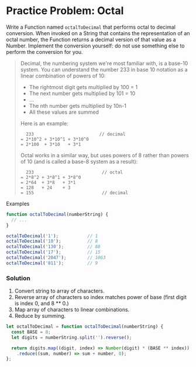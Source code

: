 
# Practice Problem: Octal

Write a Function named `octalToDecimal` that performs octal to decimal conversion. When invoked on a String that contains the representation of an octal number, the Function returns a decimal version of that value as a Number. Implement the conversion yourself: do not use something else to perform the conversion for you.

> Decimal, the numbering system we're most familiar with, is a base-10 system. You can understand the number 233 in base 10 notation as a linear combination of powers of 10:
>
> * The rightmost digit gets multiplied by 100 = 1
> * The next number gets multiplied by 101 = 10
> * ...
> * The nth number gets multiplied by 10n-1
> * All these values are summed
>
> Here is an example:
>
> ```
>   233                         // decimal
> = 2*10^2 + 3*10^1 + 3*10^0
> = 2*100  + 3*10   + 3*1
> ```
>
> Octal works in a similar way, but uses powers of 8 rather than powers of 10 (and is called a base-8 system as a result):
>
> ```
>   233                          // octal
> = 2*8^2 + 3*8^1 + 3*8^0
> = 2*64  + 3*8   + 3*1
> = 128   + 24    + 3
> = 155                          // decimal
> ```

Examples

```javascript
function octalToDecimal(numberString) {
  // ...
}

octalToDecimal('1');           // 1
octalToDecimal('10');          // 8
octalToDecimal('130');         // 88
octalToDecimal('17');          // 15
octalToDecimal('2047');        // 1063
octalToDecimal('011');         // 9
```

### Solution

1. Convert string to array of characters.
2. Reverse array of characters so index matches power of base (first digit is index 0, and 8 ** 0.)
3. Map array of characters to linear combinations.
4. Reduce by summing.

```javascript
let octalToDecimal = function octalToDecimal(numberString) {
  const BASE = 8;
  let digits = numberString.split('').reverse();

  return digits.map((digit, index) => Number(digit) * (BASE ** index))
    .reduce((sum, number) => sum + number, 0);
};
```

